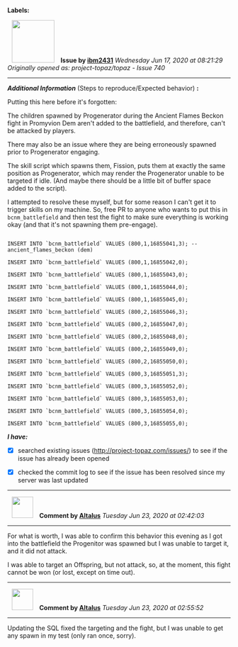 **Labels:**



<a href="https://github.com/ibm2431"><img src="https://avatars3.githubusercontent.com/u/13112942?v=4" width="96" height="96" hspace="10"></img></a> **Issue by [ibm2431](https://github.com/ibm2431)**
_Wednesday Jun 17, 2020 at 08:21:29_
_Originally opened as: project-topaz/topaz - Issue 740_

----

**_Additional Information_** (Steps to reproduce/Expected behavior) **:** 

Putting this here before it's forgotten:
The children spawned by Progenerator during the Ancient Flames Beckon fight in Promyvion Dem aren't added to the battlefield, and therefore, can't be attacked by players.

There may also be an issue where they are being erroneously spawned prior to Progenerator engaging.

The skill script which spawns them, Fission, puts them at exactly the same position as Progenerator, which may render the Progenerator unable to be targeted if idle. (And maybe there should be a little bit of buffer space added to the script).

I attempted to resolve these myself, but for some reason I can't get it to trigger skills on my machine. So, free PR to anyone who wants to put this in `bcnm_battlefield` and then test the fight to make sure everything is working okay (and that it's not spawning them pre-engage).
```
INSERT INTO `bcnm_battlefield` VALUES (800,1,16855041,3); -- ancient_flames_beckon (dem)
INSERT INTO `bcnm_battlefield` VALUES (800,1,16855042,0);
INSERT INTO `bcnm_battlefield` VALUES (800,1,16855043,0);
INSERT INTO `bcnm_battlefield` VALUES (800,1,16855044,0);
INSERT INTO `bcnm_battlefield` VALUES (800,1,16855045,0);
INSERT INTO `bcnm_battlefield` VALUES (800,2,16855046,3);
INSERT INTO `bcnm_battlefield` VALUES (800,2,16855047,0);
INSERT INTO `bcnm_battlefield` VALUES (800,2,16855048,0);
INSERT INTO `bcnm_battlefield` VALUES (800,2,16855049,0);
INSERT INTO `bcnm_battlefield` VALUES (800,2,16855050,0);
INSERT INTO `bcnm_battlefield` VALUES (800,3,16855051,3);
INSERT INTO `bcnm_battlefield` VALUES (800,3,16855052,0);
INSERT INTO `bcnm_battlefield` VALUES (800,3,16855053,0);
INSERT INTO `bcnm_battlefield` VALUES (800,3,16855054,0);
INSERT INTO `bcnm_battlefield` VALUES (800,3,16855055,0);
```

<!-- place 'x' mark between square [] brackets to checkmark box -->
**_I have:_**

- [x] searched existing issues (http://project-topaz.com/issues/) to see if the issue has already been opened
- [x] checked the commit log to see if the issue has been resolved since my server was last updated


----
<a href="https://github.com/Altalus"><img src="https://avatars1.githubusercontent.com/u/194725?v=4" width="48" height="48" hspace="10"></img></a> **Comment by [Altalus](https://github.com/Altalus)**
_Tuesday Jun 23, 2020 at 02:42:03_

----

For what is worth, I was able to confirm this behavior this evening as I got into the battlefield the Progenitor was spawned but I was unable to target it, and it did not attack.

I was able to target an Offspring, but not attack, so, at the moment, this fight cannot be won (or lost, except on time out).


----
<a href="https://github.com/Altalus"><img src="https://avatars1.githubusercontent.com/u/194725?v=4" width="48" height="48" hspace="10"></img></a> **Comment by [Altalus](https://github.com/Altalus)**
_Tuesday Jun 23, 2020 at 02:55:52_

----

Updating the SQL fixed the targeting and the fight, but I was unable to get any spawn in my test (only ran once, sorry).
